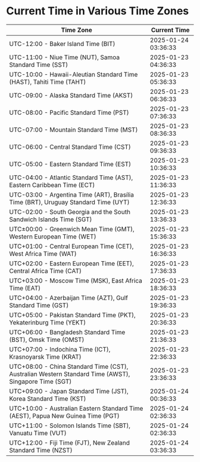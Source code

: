 # Current Time in Various Time Zones

| Time Zone | Current Time |
|-----------|--------------|
| UTC-12:00 - Baker Island Time (BIT) | 2025-01-24 03:36:33 |
| UTC-11:00 - Niue Time (NUT), Samoa Standard Time (SST) | 2025-01-23 04:36:33 |
| UTC-10:00 - Hawaii-Aleutian Standard Time (HAST), Tahiti Time (TAHT) | 2025-01-23 05:36:33 |
| UTC-09:00 - Alaska Standard Time (AKST) | 2025-01-23 06:36:33 |
| UTC-08:00 - Pacific Standard Time (PST) | 2025-01-23 07:36:33 |
| UTC-07:00 - Mountain Standard Time (MST) | 2025-01-23 08:36:33 |
| UTC-06:00 - Central Standard Time (CST) | 2025-01-23 09:36:33 |
| UTC-05:00 - Eastern Standard Time (EST) | 2025-01-23 10:36:33 |
| UTC-04:00 - Atlantic Standard Time (AST), Eastern Caribbean Time (ECT) | 2025-01-23 11:36:33 |
| UTC-03:00 - Argentina Time (ART), Brasília Time (BRT), Uruguay Standard Time (UYT) | 2025-01-23 12:36:33 |
| UTC-02:00 - South Georgia and the South Sandwich Islands Time (SGT) | 2025-01-23 13:36:33 |
| UTC±00:00 - Greenwich Mean Time (GMT), Western European Time (WET) | 2025-01-23 15:36:33 |
| UTC+01:00 - Central European Time (CET), West Africa Time (WAT) | 2025-01-23 16:36:33 |
| UTC+02:00 - Eastern European Time (EET), Central Africa Time (CAT) | 2025-01-23 17:36:33 |
| UTC+03:00 - Moscow Time (MSK), East Africa Time (EAT) | 2025-01-23 18:36:33 |
| UTC+04:00 - Azerbaijan Time (AZT), Gulf Standard Time (GST) | 2025-01-23 19:36:33 |
| UTC+05:00 - Pakistan Standard Time (PKT), Yekaterinburg Time (YEKT) | 2025-01-23 20:36:33 |
| UTC+06:00 - Bangladesh Standard Time (BST), Omsk Time (OMST) | 2025-01-23 21:36:33 |
| UTC+07:00 - Indochina Time (ICT), Krasnoyarsk Time (KRAT) | 2025-01-23 22:36:33 |
| UTC+08:00 - China Standard Time (CST), Australian Western Standard Time (AWST), Singapore Time (SGT) | 2025-01-23 23:36:33 |
| UTC+09:00 - Japan Standard Time (JST), Korea Standard Time (KST) | 2025-01-24 00:36:33 |
| UTC+10:00 - Australian Eastern Standard Time (AEST), Papua New Guinea Time (PGT) | 2025-01-24 02:36:33 |
| UTC+11:00 - Solomon Islands Time (SBT), Vanuatu Time (VUT) | 2025-01-24 02:36:33 |
| UTC+12:00 - Fiji Time (FJT), New Zealand Standard Time (NZST) | 2025-01-24 03:36:33 |
